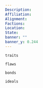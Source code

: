 ```yaml
---
Description: 
Affiliation: 
Alignment:
Factions:
Location: 
State:
banner: ""
banner_y: 0.244
---
```


```ad-Tr
traits
```

```ad-fw
flaws
```

```ad-Bd
bonds
```

```ad-idl
ideals
```




